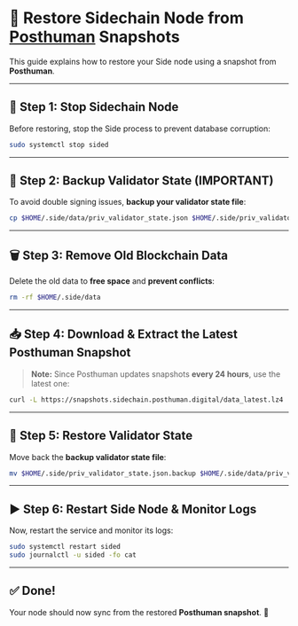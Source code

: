 # 🚀 Restore Sidechain Node from [Posthuman](https://snapchots.sidechain.posthuman.digital/) Snapshots

This guide explains how to restore your Side node using a snapshot from **Posthuman**.

---

## **🛑 Step 1: Stop Sidechain Node**
Before restoring, stop the Side process to prevent database corruption:

```bash
sudo systemctl stop sided
```

---

## **📌 Step 2: Backup Validator State (IMPORTANT)**
To avoid double signing issues, **backup your validator state file**:

```bash
cp $HOME/.side/data/priv_validator_state.json $HOME/.side/priv_validator_state.json.backup
```

---

## **🗑 Step 3: Remove Old Blockchain Data**
Delete the old data to **free space** and **prevent conflicts**:

```bash
rm -rf $HOME/.side/data
```

---

## **📥 Step 4: Download & Extract the Latest Posthuman Snapshot**
> **Note:** Since Posthuman updates snapshots **every 24 hours**, use the latest one:

```bash
curl -L https://snapshots.sidechain.posthuman.digital/data_latest.lz4 | lz4 -dc - | tar -xf - -C $HOME/.side
```



---

## **📂 Step 5: Restore Validator State**
Move back the **backup validator state file**:

```bash
mv $HOME/.side/priv_validator_state.json.backup $HOME/.side/data/priv_validator_state.json
```

---

## **▶️ Step 6: Restart Side Node & Monitor Logs**
Now, restart the service and monitor its logs:

```bash
sudo systemctl restart sided
sudo journalctl -u sided -fo cat
```

---

## **✅ Done!**
Your node should now sync from the restored **Posthuman snapshot**. 🚀 


